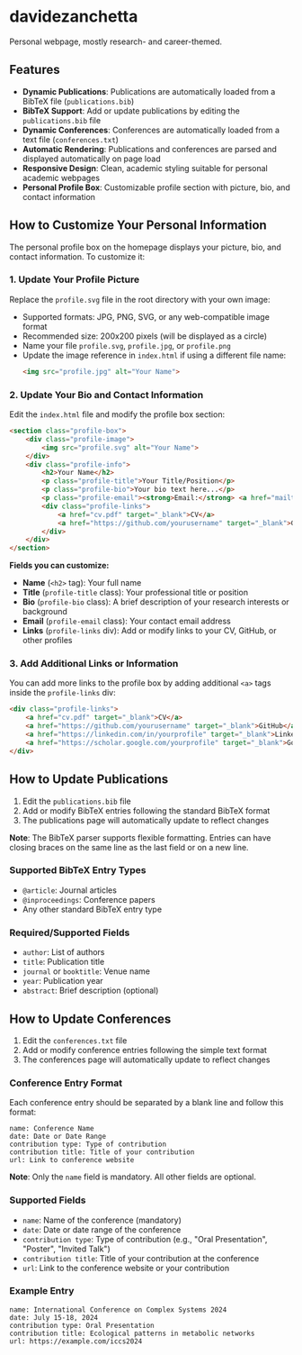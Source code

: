 # davidezanchetta
Personal webpage, mostly research- and career-themed.

## Features

- **Dynamic Publications**: Publications are automatically loaded from a BibTeX file (`publications.bib`)
- **BibTeX Support**: Add or update publications by editing the `publications.bib` file
- **Dynamic Conferences**: Conferences are automatically loaded from a text file (`conferences.txt`)
- **Automatic Rendering**: Publications and conferences are parsed and displayed automatically on page load
- **Responsive Design**: Clean, academic styling suitable for personal academic webpages
- **Personal Profile Box**: Customizable profile section with picture, bio, and contact information

## How to Customize Your Personal Information

The personal profile box on the homepage displays your picture, bio, and contact information. To customize it:

### 1. Update Your Profile Picture

Replace the `profile.svg` file in the root directory with your own image:
- Supported formats: JPG, PNG, SVG, or any web-compatible image format
- Recommended size: 200x200 pixels (will be displayed as a circle)
- Name your file `profile.svg`, `profile.jpg`, or `profile.png`
- Update the image reference in `index.html` if using a different file name:
  ```html
  <img src="profile.jpg" alt="Your Name">
  ```

### 2. Update Your Bio and Contact Information

Edit the `index.html` file and modify the profile box section:

```html
<section class="profile-box">
    <div class="profile-image">
        <img src="profile.svg" alt="Your Name">
    </div>
    <div class="profile-info">
        <h2>Your Name</h2>
        <p class="profile-title">Your Title/Position</p>
        <p class="profile-bio">Your bio text here...</p>
        <p class="profile-email"><strong>Email:</strong> <a href="mailto:your.email@example.com">your.email@example.com</a></p>
        <div class="profile-links">
            <a href="cv.pdf" target="_blank">CV</a>
            <a href="https://github.com/yourusername" target="_blank">GitHub</a>
        </div>
    </div>
</section>
```

**Fields you can customize:**
- **Name** (`<h2>` tag): Your full name
- **Title** (`profile-title` class): Your professional title or position
- **Bio** (`profile-bio` class): A brief description of your research interests or background
- **Email** (`profile-email` class): Your contact email address
- **Links** (`profile-links` div): Add or modify links to your CV, GitHub, or other profiles

### 3. Add Additional Links or Information

You can add more links to the profile box by adding additional `<a>` tags inside the `profile-links` div:

```html
<div class="profile-links">
    <a href="cv.pdf" target="_blank">CV</a>
    <a href="https://github.com/yourusername" target="_blank">GitHub</a>
    <a href="https://linkedin.com/in/yourprofile" target="_blank">LinkedIn</a>
    <a href="https://scholar.google.com/yourprofile" target="_blank">Google Scholar</a>
</div>
```

## How to Update Publications

1. Edit the `publications.bib` file
2. Add or modify BibTeX entries following the standard BibTeX format
3. The publications page will automatically update to reflect changes

**Note**: The BibTeX parser supports flexible formatting. Entries can have closing braces on the same line as the last field or on a new line.

### Supported BibTeX Entry Types
- `@article`: Journal articles
- `@inproceedings`: Conference papers
- Any other standard BibTeX entry type

### Required/Supported Fields
- `author`: List of authors
- `title`: Publication title
- `journal` or `booktitle`: Venue name
- `year`: Publication year
- `abstract`: Brief description (optional)

## How to Update Conferences

1. Edit the `conferences.txt` file
2. Add or modify conference entries following the simple text format
3. The conferences page will automatically update to reflect changes

### Conference Entry Format

Each conference entry should be separated by a blank line and follow this format:

```
name: Conference Name
date: Date or Date Range
contribution type: Type of contribution
contribution title: Title of your contribution
url: Link to conference website
```

**Note**: Only the `name` field is mandatory. All other fields are optional.

### Supported Fields
- `name`: Name of the conference (mandatory)
- `date`: Date or date range of the conference
- `contribution type`: Type of contribution (e.g., "Oral Presentation", "Poster", "Invited Talk")
- `contribution title`: Title of your contribution at the conference
- `url`: Link to the conference website or your contribution

### Example Entry

```
name: International Conference on Complex Systems 2024
date: July 15-18, 2024
contribution type: Oral Presentation
contribution title: Ecological patterns in metabolic networks
url: https://example.com/iccs2024
```
